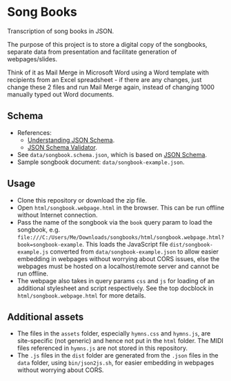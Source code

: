 # Song Books

Transcription of song books in JSON.

The purpose of this project is to store a digital copy of the songbooks, separate data from
presentation and facilitate generation of webpages/slides.

Think of it as Mail Merge in Microsoft Word using a Word template with recipients from an Excel
spreadsheet - if there are any changes, just change these 2 files and run Mail Merge again, instead
of changing 1000 manually typed out Word documents.

## Schema
- References:
    + [Understanding JSON Schema](https://json-schema.org/understanding-json-schema/index.html).
    + [JSON Schema Validator](https://www.jsonschemavalidator.net/).
- See `data/songbook.schema.json`, which is based on [JSON Schema](https://json-schema.org/).
- Sample songbook document: `data/songbook-example.json`.

## Usage
- Clone this repository or download the zip file.
- Open `html/songbook.webpage.html` in the browser. This can be run offline without Internet
  connection.
- Pass the name of the songbook via the `book` query param to load the songbook, e.g.
  `file:///C:/Users/Me/Downloads/songbooks/html/songbook.webpage.html?book=songbook-example`. This
  loads the JavaScript file `dist/songbook-example.js` converted from `data/songbook-example.json`
  to allow easier embedding in webpages without worrying about CORS issues, else the webpages
  must be hosted on a localhost/remote server and cannot be run offline.
- The webpage also takes in query params `css` and `js` for loading of an additional stylesheet and
  script respectively. See the top docblock in `html/songbook.webpage.html` for more details.

## Additional assets
- The files in the `assets` folder, especially `hymns.css` and `hymns.js`, are site-specific (not
  generic) and hence not put in the `html` folder. The MIDI files referenced in `hymns.js` are not
  stored in this repository.
- The `.js` files in the `dist` folder are generated from the `.json` files in the `data` folder,
  using `bin/json2js.sh`, for easier embedding in webpages without worrying about CORS.
